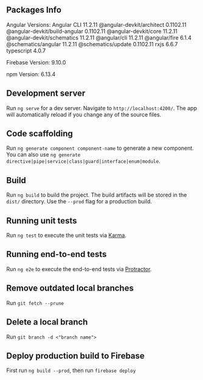 ## Packages Info
Angular Versions: 
Angular CLI                     11.2.11
@angular-devkit/architect       0.1102.11
@angular-devkit/build-angular   0.1102.11
@angular-devkit/core            11.2.11
@angular-devkit/schematics      11.2.11
@angular/cli                    11.2.11
@angular/fire                   6.1.4
@schematics/angular             11.2.11
@schematics/update              0.1102.11
rxjs                            6.6.7
typescript                      4.0.7

Firebase Version: 9.10.0

npm Version: 6.13.4


## Development server

Run `ng serve` for a dev server. Navigate to `http://localhost:4200/`. The app will automatically reload if you change any of the source files.

## Code scaffolding

Run `ng generate component component-name` to generate a new component. You can also use `ng generate directive|pipe|service|class|guard|interface|enum|module`.

## Build

Run `ng build` to build the project. The build artifacts will be stored in the `dist/` directory. Use the `--prod` flag for a production build.

## Running unit tests

Run `ng test` to execute the unit tests via [Karma](https://karma-runner.github.io).

## Running end-to-end tests

Run `ng e2e` to execute the end-to-end tests via [Protractor](http://www.protractortest.org/).

## Remove outdated local branches
Run `git fetch --prune`

## Delete a local branch
Run `git branch -d <"branch name">`

## Deploy production build to Firebase
First run `ng build --prod`, then run `firebase deploy`
